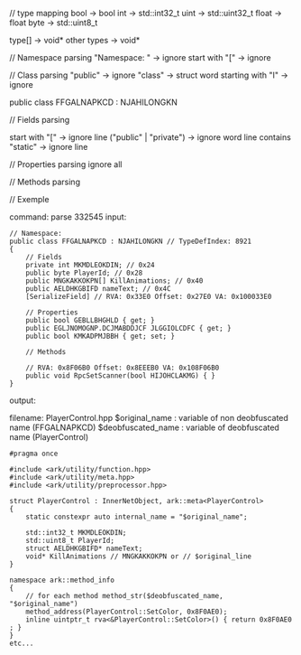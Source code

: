 // type mapping
bool -> bool
int -> std::int32_t
uint -> std::uint32_t
float -> float
byte -> std::uint8_t

type[] -> void*
other types -> void*

// Namespace parsing
"Namespace: " -> ignore
start with "[" -> ignore

// Class parsing
"public" -> ignore
"class" -> struct
word starting with "I" -> ignore

public class FFGALNAPKCD : NJAHILONGKN

// Fields parsing

start with "[" -> ignore line
("public" | "private") -> ignore word
line contains "static" -> ignore line

// Properties parsing
ignore all

// Methods parsing


// Exemple

command: parse 332545
input:

```
// Namespace: 
public class FFGALNAPKCD : NJAHILONGKN // TypeDefIndex: 8921
{
	// Fields
	private int MKMDLEOKDIN; // 0x24
	public byte PlayerId; // 0x28
	public MNGKAKKOKPN[] KillAnimations; // 0x40
	public AELDHKGBIFD nameText; // 0x4C
	[SerializeField] // RVA: 0x33E0 Offset: 0x27E0 VA: 0x100033E0

	// Properties
	public bool GEBLLBHGHLD { get; }
	public EGLJNOMOGNP.DCJMABDDJCF JLGGIOLCDFC { get; }
	public bool KMKADPMJBBH { get; set; }

	// Methods

	// RVA: 0x8F06B0 Offset: 0x8EEEB0 VA: 0x108F06B0
	public void RpcSetScanner(bool HIJOHCLAKMG) { }
}
```
output: 

filename: PlayerControl.hpp
$original_name : variable of non deobfuscated name (FFGALNAPKCD)
$deobfuscated_name : variable of deobfuscated name (PlayerControl)
````
#pragma once

#include <ark/utility/function.hpp>
#include <ark/utility/meta.hpp>
#include <ark/utility/preprocessor.hpp>

struct PlayerControl : InnerNetObject, ark::meta<PlayerControl>
{
    static constexpr auto internal_name = "$original_name";

    std::int32_t MKMDLEOKDIN;
    std::uint8_t PlayerId;
    struct AELDHKGBIFD* nameText;
    void* KillAnimations // MNGKAKKOKPN or // $original_line
}

namespace ark::method_info
{
    // for each method method_str($deobfuscated_name, "$original_name")
    method_address(PlayerControl::SetColor, 0x8F0AE0);
    inline uintptr_t rva<&PlayerControl::SetColor>() { return 0x8F0AE0 ; }
}
etc...
````
